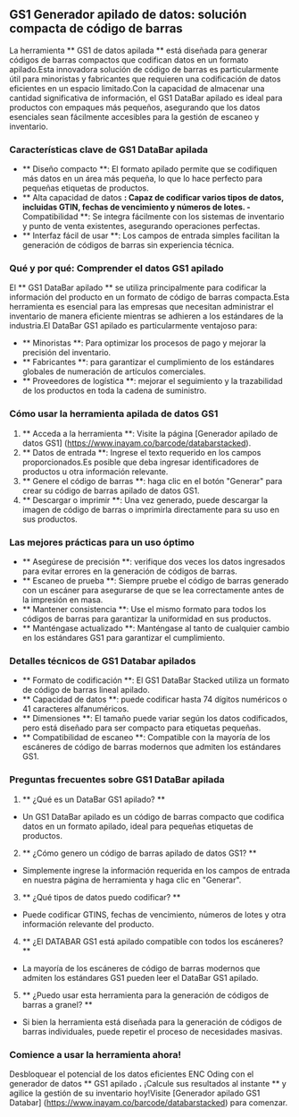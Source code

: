 ## GS1 Generador apilado de datos: solución compacta de código de barras

La herramienta ** GS1 de datos apilada ** está diseñada para generar códigos de barras compactos que codifican datos en un formato apilado.Esta innovadora solución de código de barras es particularmente útil para minoristas y fabricantes que requieren una codificación de datos eficientes en un espacio limitado.Con la capacidad de almacenar una cantidad significativa de información, el GS1 DataBar apilado es ideal para productos con empaques más pequeños, asegurando que los datos esenciales sean fácilmente accesibles para la gestión de escaneo y inventario.

### Características clave de GS1 DataBar apilada

- ** Diseño compacto **: El formato apilado permite que se codifiquen más datos en un área más pequeña, lo que lo hace perfecto para pequeñas etiquetas de productos.
- ** Alta capacidad de datos **: Capaz de codificar varios tipos de datos, incluidas GTIN, fechas de vencimiento y números de lotes.
-** Compatibilidad **: Se integra fácilmente con los sistemas de inventario y punto de venta existentes, asegurando operaciones perfectas.
- ** Interfaz fácil de usar **: Los campos de entrada simples facilitan la generación de códigos de barras sin experiencia técnica.

### Qué y por qué: Comprender el datos GS1 apilado

El ** GS1 DataBar apilado ** se utiliza principalmente para codificar la información del producto en un formato de código de barras compacta.Esta herramienta es esencial para las empresas que necesitan administrar el inventario de manera eficiente mientras se adhieren a los estándares de la industria.El DataBar GS1 apilado es particularmente ventajoso para:

- ** Minoristas **: Para optimizar los procesos de pago y mejorar la precisión del inventario.
- ** Fabricantes **: para garantizar el cumplimiento de los estándares globales de numeración de artículos comerciales.
- ** Proveedores de logística **: mejorar el seguimiento y la trazabilidad de los productos en toda la cadena de suministro.

### Cómo usar la herramienta apilada de datos GS1

1. ** Acceda a la herramienta **: Visite la página [Generador apilado de datos GS1] (https://www.inayam.co/barcode/databarstacked).
2. ** Datos de entrada **: Ingrese el texto requerido en los campos proporcionados.Es posible que deba ingresar identificadores de productos u otra información relevante.
3. ** Genere el código de barras **: haga clic en el botón "Generar" para crear su código de barras apilado de datos GS1.
4. ** Descargar o imprimir **: Una vez generado, puede descargar la imagen de código de barras o imprimirla directamente para su uso en sus productos.

### Las mejores prácticas para un uso óptimo

- ** Asegúrese de precisión **: verifique dos veces los datos ingresados ​​para evitar errores en la generación de códigos de barras.
- ** Escaneo de prueba **: Siempre pruebe el código de barras generado con un escáner para asegurarse de que se lea correctamente antes de la impresión en masa.
- ** Mantener consistencia **: Use el mismo formato para todos los códigos de barras para garantizar la uniformidad en sus productos.
- ** Manténgase actualizado **: Manténgase al tanto de cualquier cambio en los estándares GS1 para garantizar el cumplimiento.

### Detalles técnicos de GS1 Databar apilados

- ** Formato de codificación **: El GS1 DataBar Stacked utiliza un formato de código de barras lineal apilado.
- ** Capacidad de datos **: puede codificar hasta 74 dígitos numéricos o 41 caracteres alfanuméricos.
- ** Dimensiones **: El tamaño puede variar según los datos codificados, pero está diseñado para ser compacto para etiquetas pequeñas.
- ** Compatibilidad de escaneo **: Compatible con la mayoría de los escáneres de código de barras modernos que admiten los estándares GS1.

### Preguntas frecuentes sobre GS1 DataBar apilada

1. ** ¿Qué es un DataBar GS1 apilado? **
- Un GS1 DataBar apilado es un código de barras compacto que codifica datos en un formato apilado, ideal para pequeñas etiquetas de productos.

2. ** ¿Cómo genero un código de barras apilado de datos GS1? **
- Simplemente ingrese la información requerida en los campos de entrada en nuestra página de herramienta y haga clic en "Generar".

3. ** ¿Qué tipos de datos puedo codificar? **
- Puede codificar GTINS, fechas de vencimiento, números de lotes y otra información relevante del producto.

4. ** ¿El DATABAR GS1 está apilado compatible con todos los escáneres? **
- La mayoría de los escáneres de código de barras modernos que admiten los estándares GS1 pueden leer el DataBar GS1 apilado.

5. ** ¿Puedo usar esta herramienta para la generación de códigos de barras a granel? **
- Si bien la herramienta está diseñada para la generación de códigos de barras individuales, puede repetir el proceso de necesidades masivas.

### Comience a usar la herramienta ahora!

Desbloquear el potencial de los datos eficientes ENC Oding con el generador de datos ** GS1 apilado **.** ¡Calcule sus resultados al instante ** y agilice la gestión de su inventario hoy!Visite [Generador apilado GS1 Databar] (https://www.inayam.co/barcode/databarstacked) para comenzar.